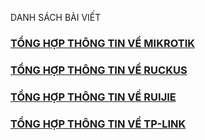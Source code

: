 DANH SÁCH BÀI VIẾT

### [TỔNG HỢP THÔNG TIN VỀ MIKROTIK](pages/tong-hop-thong-tin-ve-mikrotik)
### [TỔNG HỢP THÔNG TIN VỀ RUCKUS](pages/test)
### [TỔNG HỢP THÔNG TIN VỀ RUIJIE](pages/test)
### [TỔNG HỢP THÔNG TIN VỀ TP-LINK](pages/test)
